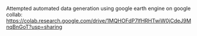 Attempted automated data generation using google earth engine on google collab: https://colab.research.google.com/drive/1MQHOFdP7lfHRHTwiW0jCdeJ9MnqBnGoT?usp=sharing
